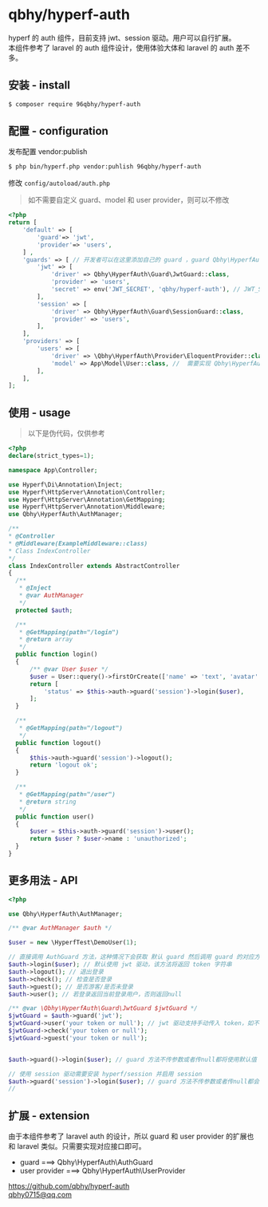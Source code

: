 # qbhy/hyperf-auth
hyperf 的 auth 组件，目前支持 jwt、session 驱动。用户可以自行扩展。  
本组件参考了 laravel 的 auth 组件设计，使用体验大体和 laravel 的 auth 差不多。

## 安装 - install
```bash
$ composer require 96qbhy/hyperf-auth
```

## 配置 - configuration
发布配置 vendor:publish
```bash
$ php bin/hyperf.php vendor:puhlish 96qbhy/hyperf-auth
```
修改 `config/autoload/auth.php`
> 如不需要自定义 guard、model 和 user provider，则可以不修改
```php
<?php
return [
    'default' => [
        'guard'=> 'jwt',
        'provider'=> 'users',
    ] ,
    'guards' => [ // 开发者可以在这里添加自己的 guard ，guard Qbhy\HyperfAuth\AuahGuard 接口
        'jwt' => [
            'driver' => Qbhy\HyperfAuth\Guard\JwtGuard::class,
            'provider' => 'users',
            'secret' => env('JWT_SECRET', 'qbhy/hyperf-auth'), // JWT_SECRET 务必修改成自己的字符串
        ],
        'session' => [
            'driver' => Qbhy\HyperfAuth\Guard\SessionGuard::class,
            'provider' => 'users',
        ],
    ],
    'providers' => [
        'users' => [
            'driver' => \Qbhy\HyperfAuth\Provider\EloquentProvider::class, // user provider 需要实现 Qbhy\HyperfAuth\UserProvider 接口
            'model' => App\Model\User::class, //  需要实现 Qbhy\HyperfAuth\Authenticatable 接口
        ],
    ],
];
```

## 使用 - usage
> 以下是伪代码，仅供参考
```php
<?php
declare(strict_types=1);

namespace App\Controller;

use Hyperf\Di\Annotation\Inject;
use Hyperf\HttpServer\Annotation\Controller;
use Hyperf\HttpServer\Annotation\GetMapping;
use Hyperf\HttpServer\Annotation\Middleware;
use Qbhy\HyperfAuth\AuthManager;

/**
* @Controller
* @Middleware(ExampleMiddleware::class)
* Class IndexController
*/
class IndexController extends AbstractController
{
  /**
   * @Inject
   * @var AuthManager
   */
  protected $auth;

  /**
   * @GetMapping(path="/login")
   * @return array
   */
  public function login()
  {
      /** @var User $user */
      $user = User::query()->firstOrCreate(['name' => 'text', 'avatar' => 'avatar']);
      return [
          'status' => $this->auth->guard('session')->login($user),
      ];
  }

  /**
   * @GetMapping(path="/logout")
   */
  public function logout()
  {
      $this->auth->guard('session')->logout();
      return 'logout ok';
  }

  /**
   * @GetMapping(path="/user")
   * @return string
   */
  public function user()
  {
      $user = $this->auth->guard('session')->user();
      return $user ? $user->name : 'unauthorized';
  }
}
```

## 更多用法 - API
```php
<?php

use Qbhy\HyperfAuth\AuthManager;

/** @var AuthManager $auth */

$user = new \HyperfTest\DemoUser(1);

// 直接调用 AuthGuard 方法，这种情况下会获取 默认 guard 然后调用 guard 的对应方法
$auth->login($user); // 默认使用 jwt 驱动，该方法将返回 token 字符串
$auth->logout(); // 退出登录
$auth->check(); // 检查是否登录
$auth->guest(); // 是否游客/是否未登录
$auth->user(); // 若登录返回当前登录用户，否则返回null

/** @var \Qbhy\HyperfAuth\Guard\JwtGuard $jwtGuard */
$jwtGuard = $auth->guard('jwt');
$jwtGuard->user('your token or null'); // jwt 驱动支持手动传入 token，如不传或者传null则从 request 中解析
$jwtGuard->check('your token or null');
$jwtGuard->guest('your token or null');


$auth->guard()->login($user); // guard 方法不传参数或者传null都将使用默认值

// 使用 session 驱动需要安装 hyperf/session 并启用 session
$auth->guard('session')->login($user); // guard 方法不传参数或者传null都会获取默认值
// 
```

## 扩展 - extension
由于本组件参考了 laravel auth 的设计，所以 guard 和 user provider 的扩展也和 laravel 类似。只需要实现对应接口即可。
* guard ===> Qbhy\HyperfAuth\AuthGuard  
* user provider ===> Qbhy\HyperfAuth\UserProvider  

https://github.com/qbhy/hyperf-auth  
qbhy0715@qq.com  